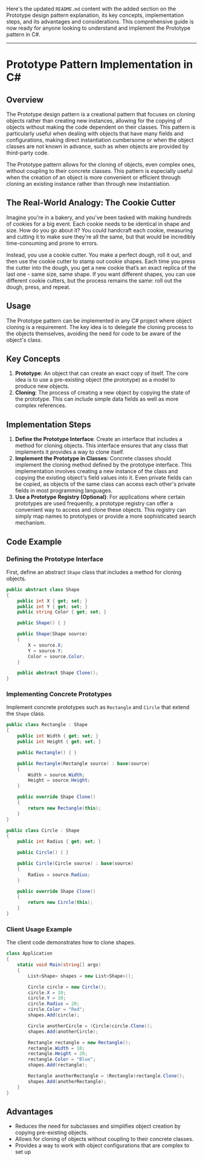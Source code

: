 Here's the updated `README.md` content with the added section on the Prototype design pattern explanation, its key concepts, implementation steps, and its advantages and considerations. This comprehensive guide is now ready for anyone looking to understand and implement the Prototype pattern in C#.

---

# Prototype Pattern Implementation in C#

## Overview

The Prototype design pattern is a creational pattern that focuses on cloning objects rather than creating new instances, allowing for the copying of objects without making the code dependent on their classes. This pattern is particularly useful when dealing with objects that have many fields and configurations, making direct instantiation cumbersome or when the object classes are not known in advance, such as when objects are provided by third-party code.

The Prototype pattern allows for the cloning of objects, even complex ones, without coupling to their concrete classes. This pattern is especially useful when the creation of an object is more convenient or efficient through cloning an existing instance rather than through new instantiation.

##  The Real-World Analogy: The Cookie Cutter
Imagine you're in a bakery, and you've been tasked with making hundreds of cookies for a big event. Each cookie needs to be identical in shape and size. How do you go about it? You could handcraft each cookie, measuring and cutting it to make sure they're all the same, but that would be incredibly time-consuming and prone to errors.

Instead, you use a cookie cutter. You make a perfect dough, roll it out, and then use the cookie cutter to stamp out cookie shapes. Each time you press the cutter into the dough, you get a new cookie that’s an exact replica of the last one - same size, same shape. If you want different shapes, you can use different cookie cutters, but the process remains the same: roll out the dough, press, and repeat.

## Usage

The Prototype pattern can be implemented in any C# project where object cloning is a requirement. The key idea is to delegate the cloning process to the objects themselves, avoiding the need for code to be aware of the object's class.

## Key Concepts

1. **Prototype**: An object that can create an exact copy of itself. The core idea is to use a pre-existing object (the prototype) as a model to produce new objects.
2. **Cloning**: The process of creating a new object by copying the state of the prototype. This can include simple data fields as well as more complex references.

## Implementation Steps

1. **Define the Prototype Interface**: Create an interface that includes a method for cloning objects. This interface ensures that any class that implements it provides a way to clone itself.
2. **Implement the Prototype in Classes**: Concrete classes should implement the cloning method defined by the prototype interface. This implementation involves creating a new instance of the class and copying the existing object's field values into it. Even private fields can be copied, as objects of the same class can access each other's private fields in most programming languages.
3. **Use a Prototype Registry (Optional)**: For applications where certain prototypes are used frequently, a prototype registry can offer a convenient way to access and clone these objects. This registry can simply map names to prototypes or provide a more sophisticated search mechanism.

## Code Example

### Defining the Prototype Interface

First, define an abstract `Shape` class that includes a method for cloning objects.

```csharp
public abstract class Shape
{
    public int X { get; set; }
    public int Y { get; set; }
    public string Color { get; set; }

    public Shape() { }

    public Shape(Shape source)
    {
        X = source.X;
        Y = source.Y;
        Color = source.Color;
    }

    public abstract Shape Clone();
}
```

### Implementing Concrete Prototypes

Implement concrete prototypes such as `Rectangle` and `Circle` that extend the `Shape` class.

```csharp
public class Rectangle : Shape
{
    public int Width { get; set; }
    public int Height { get; set; }

    public Rectangle() { }

    public Rectangle(Rectangle source) : base(source)
    {
        Width = source.Width;
        Height = source.Height;
    }

    public override Shape Clone()
    {
        return new Rectangle(this);
    }
}

public class Circle : Shape
{
    public int Radius { get; set; }

    public Circle() { }

    public Circle(Circle source) : base(source)
    {
        Radius = source.Radius;
    }

    public override Shape Clone()
    {
        return new Circle(this);
    }
}
```

### Client Usage Example

The client code demonstrates how to clone shapes.

```csharp
class Application
{
    static void Main(string[] args)
    {
        List<Shape> shapes = new List<Shape>();

        Circle circle = new Circle();
        circle.X = 10;
        circle.Y = 10;
        circle.Radius = 20;
        circle.Color = "Red";
        shapes.Add(circle);

        Circle anotherCircle = (Circle)circle.Clone();
        shapes.Add(anotherCircle);

        Rectangle rectangle = new Rectangle();
        rectangle.Width = 10;
        rectangle.Height = 20;
        rectangle.Color = "Blue";
        shapes.Add(rectangle);

        Rectangle anotherRectangle = (Rectangle)rectangle.Clone();
        shapes.Add(anotherRectangle);
    }
}
```

## Advantages

- Reduces the need for subclasses and simplifies object creation by copying pre-existing objects.
- Allows for cloning of objects without coupling to their concrete classes.
- Provides a way to work with object configurations that are complex to set up